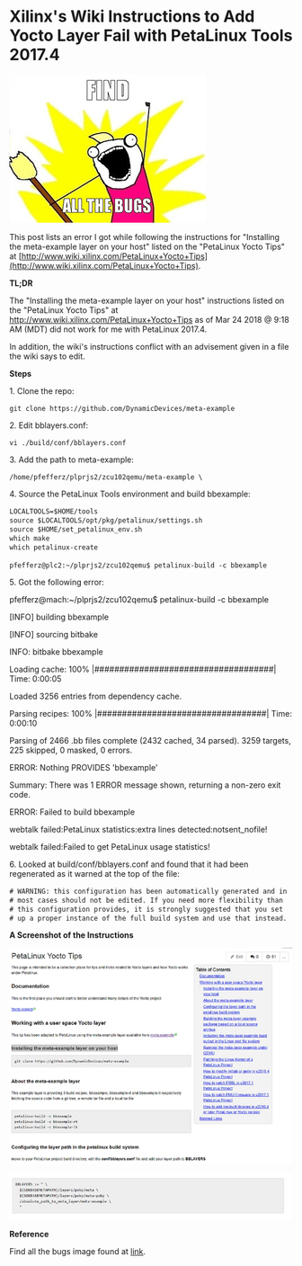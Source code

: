 # Xilinx's Wiki Instructions to Add Yocto Layer Fail with PetaLinux Tools 2017.4

![find_all_the_bugs_1](find_all_the_bugs_1.jpg)

This post lists an error I got while following the instructions for "Installing the meta-example layer on your host" listed on the "PetaLinux Yocto Tips" at [http://www.wiki.xilinx.com/PetaLinux+Yocto+Tips](http://www.wiki.xilinx.com/PetaLinux+Yocto+Tips).

**TL;DR**

The "Installing the meta-example layer on your host" instructions listed on the "PetaLinux Yocto Tips" at http://www.wiki.xilinx.com/PetaLinux+Yocto+Tips as of Mar 24 2018 @ 9:18 AM (MDT) did not work for me with PetaLinux 2017.4.

In addition, the wiki's instructions conflict with an advisement given in a file the wiki says to edit.

**Steps**

1\. Clone the repo:

```
git clone https://github.com/DynamicDevices/meta-example
```

2\. Edit bblayers.conf:

```
vi ./build/conf/bblayers.conf
```

3\. Add the path to meta-example:

```
/home/pfefferz/plprjs2/zcu102qemu/meta-example \
```

4\. Source the PetaLinux Tools environment and build bbexample:

```
LOCALTOOLS=$HOME/tools
source $LOCALTOOLS/opt/pkg/petalinux/settings.sh
source $HOME/set_petalinux_env.sh
which make
which petalinux-create

pfefferz@plc2:~/plprjs2/zcu102qemu$ petalinux-build -c bbexample
```

5\. Got the following error:

pfefferz@mach:~/plprjs2/zcu102qemu$ petalinux-build -c bbexample 

[INFO] building bbexample



[INFO] sourcing bitbake



INFO: bitbake bbexample



Loading cache: 100% |####################################| Time: 0:00:05



Loaded 3256 entries from dependency cache.



Parsing recipes: 100% |##################################| Time: 0:00:10



Parsing of 2466 .bb files complete (2432 cached, 34 parsed). 3259 targets, 225 skipped, 0 masked, 0 errors.

ERROR: Nothing PROVIDES 'bbexample'

Summary: There was 1 ERROR message shown, returning a non-zero exit code.



ERROR: Failed to build bbexample



webtalk failed:PetaLinux statistics:extra lines detected:notsent_nofile!



webtalk failed:Failed to get PetaLinux usage statistics!

6\. Looked at build/conf/bblayers.conf and found that it had been regenerated as it warned at the top of the file:

```
# WARNING: this configuration has been automatically generated and in
# most cases should not be edited. If you need more flexibility than
# this configuration provides, it is strongly suggested that you set
# up a proper instance of the full build system and use that instead.
```

**A Screenshot of the Instructions**

![petalinux_yocto_tips_2](petalinux_yocto_tips_2.png)

![bblayers_code_3](bblayers_code_3.png)

**Reference**

Find all the bugs image found at [link](http://www.semiwiki.com/forum/content/4685-synopsys-software-integrity-find-all-bugs.html).